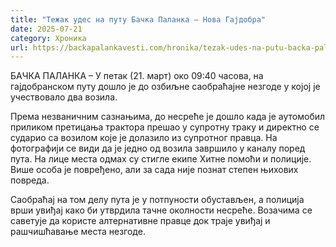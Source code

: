 ```yaml
---
title: "Тежак удес на путу Бачка Паланка – Нова Гајдобра"
date: 2025-07-21
category: Хроника
url: https://backapalankavesti.com/hronika/tezak-udes-na-putu-backa-palanka-nova-gajdobra/
---
```


БАЧКА ПАЛАНКА – У петак (21. март) око 09:40 часова, на гајдобранском путу дошло је до озбиљне саобраћајне незгоде у којој је учествовало два возила.

Према незваничним сазнањима, до несреће је дошло када је аутомобил приликом претицања трактора прешао у супротну траку и директно се сударио са возилом које је долазило из супротног правца. На фотографији се види да је једно од возила завршило у каналу поред пута. На лице места одмах су стигле екипе Хитне помоћи и полиције. Више особа је повређено, али за сада није познат степен њихових повреда.

Саобраћај на том делу пута је у потпуности обустављен, а полиција врши увиђај како би утврдила тачне околности несреће. Возачима се саветује да користе алтернативне правце док траје увиђај и рашчишћавање места незгоде.

